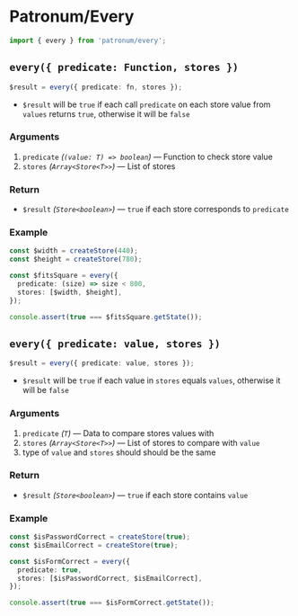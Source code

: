 # Patronum/Every

```ts
import { every } from 'patronum/every';
```

## `every({ predicate: Function, stores })`

```ts
$result = every({ predicate: fn, stores });
```

- `$result` will be `true` if each call `predicate` on each store value from `values` returns `true`, otherwise it will be `false`

### Arguments

1. `predicate` _(`(value: T) => boolean`)_ — Function to check store value
1. `stores` _(`Array<Store<T>>`)_ — List of stores

### Return

- `$result` _(`Store<boolean>`)_ — `true` if each store corresponds to `predicate`

### Example

```ts
const $width = createStore(440);
const $height = createStore(780);

const $fitsSquare = every({
  predicate: (size) => size < 800,
  stores: [$width, $height],
});

console.assert(true === $fitsSquare.getState());
```

## `every({ predicate: value, stores })`

```ts
$result = every({ predicate: value, stores });
```

- `$result` will be `true` if each value in `stores` equals `values`, otherwise it will be `false`

### Arguments

1. `predicate` _(`T`)_ — Data to compare stores values with
1. `stores` _(`Array<Store<T>>`)_ — List of stores to compare with `value`
1. type of `value` and `stores` should should be the same

### Return

- `$result` _(`Store<boolean>`)_ — `true` if each store contains `value`

### Example

```ts
const $isPasswordCorrect = createStore(true);
const $isEmailCorrect = createStore(true);

const $isFormCorrect = every({
  predicate: true,
  stores: [$isPasswordCorrect, $isEmailCorrect],
});

console.assert(true === $isFormCorrect.getState());
```
